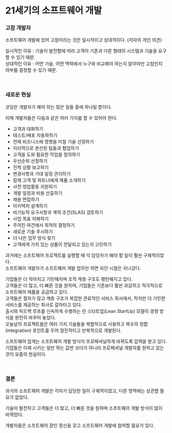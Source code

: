 21세기의 소프트웨어 개발
===

### 고참 개발자

소프트웨어 개발에 있어 고참이라는 것은 일시적이고 상대적이다. (저자의 개인 의견)

일시적인 이유 : 기술이 발전함에 따라 고객이 기존과 다른 형태의 시스템과 기술을 요구할 수 있기 때문. <br>
상대적인 이유 : 어떤 기술, 어떤 맥락에서 누구와 비교해야 하는지 알아야만 고참인지 여부를 결정할 수 있기 때문. 

<br>

### 새로운 현실

코딩은 개발자가 해야 하는 많은 일들 중에 하나일 뿐이다.

이제 개발자들은 다음과 같은 여러 가지를 할 수 있어야 한다.

- 고객과 대화하기
- 테스트/배포 자동화하기
- 전체 비즈니스에 영향을 미칠 기술 선정하기
- 지리적으로 분산된 팀들과 협업하기
- 고객을 도와 필요한 작업을 정의하기
- 우선순위 선정하기
- 진척 상황 보고하기
- 변경사항과 기대 일정 관리하기
- 잠재 고객 및 파트너에게 제품 소개하기
- 사전 영업활동 지원하기
- 개발 일정과 비용 산출하기
- 채용 면접하기
- 아키텍처 설계하기
- 비기능적 요구사항과 계약 조건(SLAS) 검토하기
- 사업 목표 이해하기
- 주어진 여건에서 최적의 결정하기
- 새로운 기술 주시하기
- 더 나은 업무 방식 찾기
- 고객에게 가치 있는 상품이 전달되고 있는지 고민하기

과거에는 소프트웨어 프로젝트를 실행할 때 각 담당자가 해야 할 일이 훨씬 구체적이었다. <br>
소프트웨어 개발자가 소프트웨어 개발 업무만 하면 되던 시절은 지나갔다.

기업들은 더 작아지고 기민해지며 조직 계층 구조도 평탄해지고 있다. <br>
고객들은 더 많고, 더 빠른 것을 원하며, 기업들은 기존보다 훨씬 과감하고 적극적으로 소프트웨어 제품을 공급하고 있다. <br>
고객들은 절자가 많고 계층 구조가 복잡한 관료적인 서비스 회사에서, 작지만 더 기민한 서비스를 제공하는 회사로 갈아타고 있다. <br>
출시와 피드백 루프를 신속하게 수행하는 린 스타트업(Lean StartUp) 모델이 경쟁 방식을 완전히 바꾸어 놓았다.<br>
오늘날의 프로젝트들은 여러 가지 기술들을 복합적으로 사용하고 복수의 정합(integration) 포인트를 두어 점진적이고 반복적으로 개발된다.

소프트웨어 업계는 소프트웨어 개발 방식이 프로페셔널하게 바뀌도록 압력을 받고 있다. <br>
기업들은 이제 시키는 일만 하는 값싼 코더가 아니라 프로페셔널 개발자를 원하고 있는 것이 요즘의 현실이다.

<br>

### 결론

과거의 소프트웨어 개발은 각자가 담당한 일이 구체적이었고, 다른 영역에는 상관할 필요가 없었다.

기술이 발전하고 고객들은 더 많고, 더 빠른 것을 원하며 소프트웨어 개발 방식이 많이 바뀌었다.

개발자들은 소프트웨어 장인 정신을 갖고 소프트웨어 개발에 참여할 필요가 있다.

<br>
